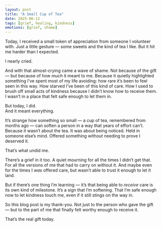 ```yaml
---
layout: post
title: "A Small Cup of Tea"
date: 2025-06-12
tags: [grief, healing, kindness]
emotions: [grief, shame]
---
```


Today, I received a small token of appreciation from someone I volunteer with. Just a little gesture — some sweets and the kind of tea I like. But it hit me harder than I expected.

I nearly cried.

And with that almost-crying came a wave of shame. Not because of the gift — but because of how *much* it meant to me. Because it quietly highlighted something I’ve spent most of my life avoiding: how rare it’s been to feel seen in this way. How starved I’ve been of this kind of care. How I used to brush off small acts of kindness because I didn’t know how to receive them. I wasn’t in a place that felt safe enough to let them in.

But today, I did.  
And it meant everything.

It’s strange how something so small — a cup of tea, remembered from months ago — can soften a person in a way that years of effort can’t. Because it wasn’t about the tea. It was about being noticed. Held in someone else’s mind. Offered something without needing to prove I deserved it.

That’s what undid me.

There’s a grief in it too. A quiet mourning for all the times I didn’t get that. For all the versions of me that had to carry on without it. And maybe even for the times I *was* offered care, but wasn’t able to trust it enough to let it land.

But if there’s one thing I’m learning — it’s that being able to *receive* care is its own kind of milestone. It’s a sign that I’m softening. That I’m safe enough now to let kindness touch me, even if it still stings on the way in.

So this blog post is my thank-you. Not just to the person who gave the gift — but to the part of me that finally felt worthy enough to receive it.

That’s the real gift today.
